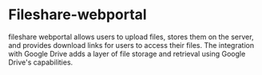 # Fileshare-webportal
fileshare webportal allows users to upload files, stores them on the server, and provides download links for users to access their files. The integration with Google Drive adds a layer of file storage and retrieval using Google Drive's capabilities.
